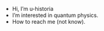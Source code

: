- Hi, I’m u-historia
- I’m interested in quantum physics.
- How to reach me (not know).

<!---
u-historia/u-historia is a ✨ special ✨ repository because its `README.md` (this file) appears on your GitHub profile.
You can click the Preview link to take a look at your changes.
--->
